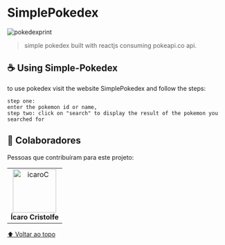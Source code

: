 # SimplePokedex


<img src="https://i.ibb.co/rF7Gpp9/pokedexprint.jpg" alt="pokedexprint" border="0" />

> simple pokedex built with reactjs consuming pokeapi.co api.




## ☕ Using Simple-Pokedex
to use pokedex visit the website <a src="https://simplepokedexcristolfe.netlify.app/">SimplePokedex </a> and follow the steps:


```
step one:
enter the pokemon id or name,
step two: click on "search" to display the result of the pokemon you searched for
```


## 🤝 Colaboradores

Pessoas que contribuíram para este projeto:

<table>
  <tr>
    <td align="center">
      <a href="#">
        <img src="https://i.ibb.co/52ySbfP/icaroC.jpg" alt="icaroC" border="0" width= "100px"/><br>
        <sub>
          <b><a src="https://www.linkedin.com/in/%C3%ADcaro-cristolfe-0b8104197/" target="_blanked">Ícaro Cristolfe</a></b>
        </sub>
      </a>
    </td>
  </tr>
</table>



[⬆ Voltar ao topo](#SimplePokedex)<br>